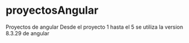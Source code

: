 # proyectosAngular
Proyectos de angular 
Desde el proyecto 1 hasta el 5 se utiliza la version 8.3.29 de angular
